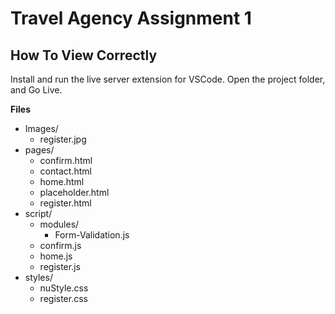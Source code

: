 # Travel Agency Assignment 1

## How To View Correctly

Install and run the live server extension for VSCode. Open the project folder, 
and Go Live. 

**Files**

* Images/
  * register.jpg
* pages/
  * confirm.html
  * contact.html
  * home.html
  * placeholder.html
  * register.html
* script/
  * modules/
    * Form-Validation.js
  * confirm.js
  * home.js
  * register.js
* styles/
  * nuStyle.css
  * register.css
